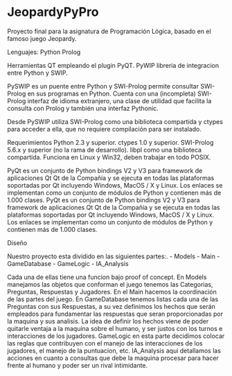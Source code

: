 # JeopardyPyPro
Proyecto final para la asignatura de Programación Lógica, basado en el famoso juego Jeopardy.

Lenguajes:
  Python
  Prolog

Herramientas
  QT empleando el plugin PyQT.
  PyWIP libreria de integracion entre Python y SWIP.


PySWIP es un puente entre Python y SWI-Prolog permite consultar SWI-Prolog en sus programas en Python. Cuenta con una (incompleta) SWI-Prolog interfaz de idioma extranjero, una clase de utilidad que facilita la consulta con Prolog y también una interfaz Pythonic.

Desde PySWIP utiliza SWI-Prolog como una biblioteca compartida y ctypes para acceder a ella, que no requiere compilación para ser instalado.


Requerimientos
Python 2.3 y superior.
ctypes 1.0 y superior.
SWI-Prolog 5.6.x y superior (no la rama de desarrollo).
libpl como una biblioteca compartida.
Funciona en Linux y Win32, deben trabajar en todo POSIX.

PyQt es un conjunto de Python bindings V2 y V3 para framework de aplicaciones Qt Qt de la Compañía y se ejecuta en todas las plataformas soportadas por Qt incluyendo Windows, MacOS / X y Linux. Los enlaces se implementan como un conjunto de módulos de Python y contienen más de 1.000 clases.
PyQt es un conjunto de Python bindings V2 y V3 para framework de aplicaciones Qt Qt de la Compañía y se ejecuta en todas las plataformas soportadas por Qt incluyendo Windows, MacOS / X y Linux. Los enlaces se implementan como un conjunto de módulos de Python y contienen más de 1.000 clases.


Diseño

Nuestro proyecto esta dividido en las siguientes partes:.
	- Models
	- Main
	- GameDatabase
	- GameLogic
	- IA_Analysis

Cada una de ellas tiene una funcion bajo proof of concept.
En Models manejamos las objetos que conforman el juego tenemos las Categorias, Preguntas, Respuestas y Jugadores.
En el Main hacemos la coordinación de las partes del juego.
En GameDatabase tenemos listas cada una de las Preguntas con sus Respuestas, a su vez definimos los hechos que serán empleados para fundamentar las respuestas que seran proporcionadas por la maquina y sus analisis.
La idea de definir los hechos viene de poder quitarle ventaja a la maquina sobre el humano, y ser justos con los turnos e interacciones de los jugadores.
GameLogic en esta parte decidimos colocar las reglas que contribuyen con el manejo de las interacciones de los jugadores, el manejo de la puntuacion, etc.
IA_Analysis aqui detallamos las acciones en cuanto a consultas que debe la maquina procesar para hacer frente al humano y poder ser un rival intimidante.
